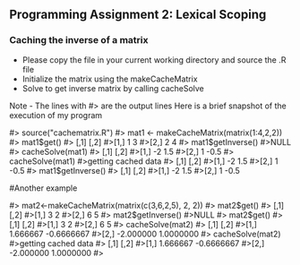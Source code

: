 ## Programming Assignment 2: Lexical Scoping

### Caching the inverse of a matrix

* Please copy the file in your current working directory and source the .R file
* Initialize the matrix using the makeCacheMatrix
* Solve to get inverse matrix by calling cacheSolve

Note - The lines with #> are the output lines
Here is a brief snapshot of the execution of my program

#> source("cachematrix.R")
#> mat1 <- makeCacheMatrix(matrix(1:4,2,2))
#> mat1$get()
#>     [,1] [,2]
#>[1,]    1    3
#>[2,]    2    4
#> mat1$getInverse()
#>NULL
#> cacheSolve(mat1)
#>     [,1] [,2]
#>[1,]   -2  1.5
#>[2,]    1 -0.5
#> cacheSolve(mat1)
#>getting cached data
#>     [,1] [,2]
#>[1,]   -2  1.5
#>[2,]    1 -0.5
#> mat1$getInverse()
#>     [,1] [,2]
#>[1,]   -2  1.5
#>[2,]    1 -0.5

#Another example

#> mat2<-makeCacheMatrix(matrix(c(3,6,2,5), 2, 2))
#> mat2$get()
#>     [,1] [,2]
#>[1,]    3    2
#>[2,]    6    5
#> mat2$getInverse()
#>NULL
#> mat2$get()
#>     [,1] [,2]
#>[1,]    3    2
#>[2,]    6    5
#> cacheSolve(mat2)
#>          [,1]       [,2]
#>[1,]  1.666667 -0.6666667
#>[2,] -2.000000  1.0000000
#> cacheSolve(mat2)
#>getting cached data
#>          [,1]       [,2]
#>[1,]  1.666667 -0.6666667
#>[2,] -2.000000  1.0000000
#> 